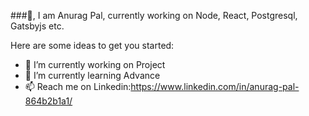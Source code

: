 ###👋, I am Anurag Pal,
currently working on Node, React, Postgresql, Gatsbyjs etc.

Here are some ideas to get you started:

- 🔭 I’m currently working on Project
- 🌱 I’m currently learning Advance 
- 📫 Reach me on Linkedin:https://www.linkedin.com/in/anurag-pal-864b2b1a1/ 


